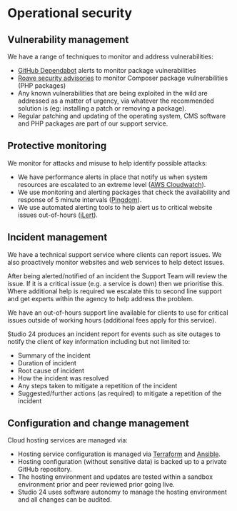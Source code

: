# Operational security

## Vulnerability management

We have a range of techniques to monitor and address vulnerabilities:

* [GitHub Dependabot](https://docs.github.com/en/code-security/dependabot/working-with-dependabot) alerts to monitor package vulnerabilities
* [Roave security advisories](https://github.com/Roave/SecurityAdvisories) to monitor Composer package vulnerabilities (PHP packages)
* Any known vulnerabilities that are being exploited in the wild are addressed as a matter of urgency, via whatever the recommended solution is (eg: installing a patch or removing a package).
* Regular patching and updating of the operating system, CMS software and PHP packages are part of our support service.

## Protective monitoring

We monitor for attacks and misuse to help identify possible attacks:

* We have performance alerts in place that notify us when system resources are escalated to an extreme level ([AWS Cloudwatch](https://aws.amazon.com/cloudwatch/)).
* We use monitoring and alerting packages that check the availability and response of 5 minute intervals ([Pingdom](https://www.pingdom.com/)).
* We use automated alerting tools to help alert us to critical website issues out-of-hours ([iLert](https://www.ilert.com/)).

## Incident management

We have a technical support service where clients can report issues. We also proactively monitor websites and web services to help detect issues.

After being alerted/notified of an incident the Support Team will review the issue. If it is a critical issue (e.g. a service is down) then we prioritise this. Where additional help is required we escalate this to second line support and get experts within the agency to help address the problem.

We have an out-of-hours support line available for clients to use for critical issues outside of working hours (additional fees apply for this service).

Studio 24 produces an incident report for events such as site outages to notify the client of key information including but not limited to:

* Summary of the incident 
* Duration of incident
* Root cause of incident 
* How the incident was resolved 
* Any steps taken to mitigate a repetition of the incident 
* Suggested/further actions (as required) to mitigate a repetition of the incident

## Configuration and change management

Cloud hosting services are managed via:

* Hosting service configuration is managed via [Terraform](https://www.terraform.io/) and [Ansible](https://www.ansible.com/). 
* Hosting configuration (without sensitive data) is backed up to a private GitHub repository.
* The hosting environment and updates are tested within a sandbox environment prior and peer reviewed prior going live. 
* Studio 24 uses software autonomy to manage the hosting environment and all changes can be audited.
